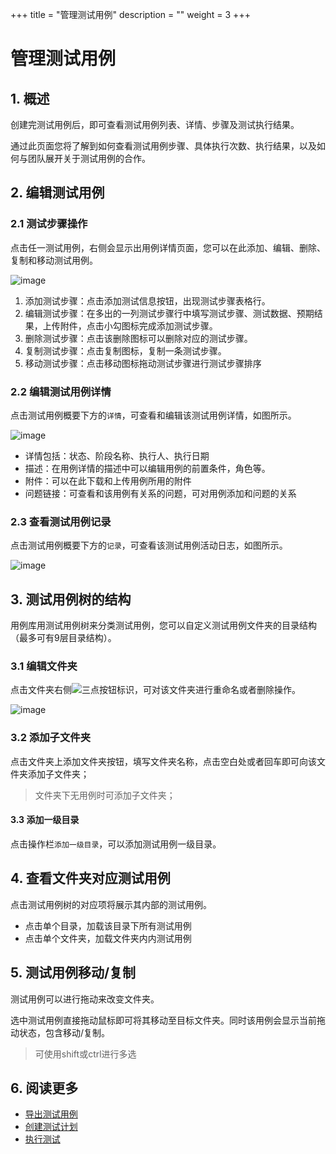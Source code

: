 +++
title = "管理测试用例"
description = ""
weight = 3
+++

# 管理测试用例

## 1. 概述

创建完测试用例后，即可查看测试用例列表、详情、步骤及测试执行结果。

通过此页面您将了解到如何查看测试用例步骤、具体执行次数、执行结果，以及如何与团队展开关于测试用例的合作。

## 2. 编辑测试用例

### 2.1 测试步骤操作

点击任一测试用例，右侧会显示出用例详情页面，您可以在此添加、编辑、删除、复制和移动测试用例。

![image](/docs/user-guide/test/image/IssueManage/IssueManage-06.png)

1. 添加测试步骤：点击添加测试信息按钮，出现测试步骤表格行。
2. 编辑测试步骤：在多出的一列测试步骤行中填写测试步骤、测试数据、预期结果，上传附件，点击小勾图标完成添加测试步骤。
3. 删除测试步骤：点击该删除图标可以删除对应的测试步骤。
4. 复制测试步骤：点击复制图标，复制一条测试步骤。
5. 移动测试步骤：点击移动图标拖动测试步骤进行测试步骤排序

### 2.2 编辑测试用例详情

点击测试用例概要下方的`详情`，可查看和编辑该测试用例详情，如图所示。

![image](/docs/user-guide/test/image/IssueManage/IssueManage-07.png)

- 详情包括：状态、阶段名称、执行人、执行日期
- 描述：在用例详情的描述中可以编辑用例的前置条件，角色等。
- 附件：可以在此下载和上传用例所用的附件
- 问题链接：可查看和该用例有关系的问题，可对用例添加和问题的关系


### 2.3 查看测试用例记录

点击测试用例概要下方的`记录`，可查看该测试用例活动日志，如图所示。

![image](/docs/user-guide/test/image/IssueManage/IssueManage-08.png)

## 3. 测试用例树的结构

用例库用测试用例树来分类测试用例，您可以自定义测试用例文件夹的目录结构（最多可有9层目录结构）。

### 3.1 编辑文件夹

点击文件夹右侧![三点](/docs/user-guide/manager-guide/image/more-vert.png)按钮标识，可对该文件夹进行重命名或者删除操作。

![image](/docs/user-guide/test/image/IssueManage/IssueManage-09.png)

### 3.2 添加子文件夹

点击文件夹上添加文件夹按钮，填写文件夹名称，点击空白处或者回车即可向该文件夹添加子文件夹；

<blockquote class="note">
         文件夹下无用例时可添加子文件夹；
      </blockquote>

#### 3.3 添加一级目录

点击操作栏`添加一级目录`，可以添加测试用例一级目录。

## 4. 查看文件夹对应测试用例

点击测试用例树的对应项将展示其内部的测试用例。

- 点击单个目录，加载该目录下所有测试用例
- 点击单个文件夹，加载文件夹内内测试用例

## 5. 测试用例移动/复制

测试用例可以进行拖动来改变文件夹。

选中测试用例直接拖动鼠标即可将其移动至目标文件夹。同时该用例会显示当前拖动状态，包含移动/复制。

>可使用shift或ctrl进行多选

## 6. 阅读更多

- [导出测试用例](../import)
- [创建测试计划](../create)
- [执行测试](../../execution)